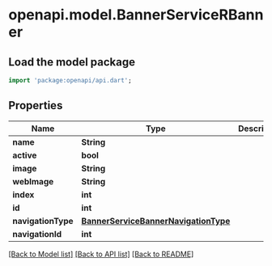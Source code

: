 # openapi.model.BannerServiceRBanner

## Load the model package
```dart
import 'package:openapi/api.dart';
```

## Properties
Name | Type | Description | Notes
------------ | ------------- | ------------- | -------------
**name** | **String** |  | [optional] 
**active** | **bool** |  | [optional] 
**image** | **String** |  | [optional] 
**webImage** | **String** |  | [optional] 
**index** | **int** |  | [optional] 
**id** | **int** |  | [optional] 
**navigationType** | [**BannerServiceBannerNavigationType**](BannerServiceBannerNavigationType.md) |  | [optional] 
**navigationId** | **int** |  | [optional] 

[[Back to Model list]](../README.md#documentation-for-models) [[Back to API list]](../README.md#documentation-for-api-endpoints) [[Back to README]](../README.md)


